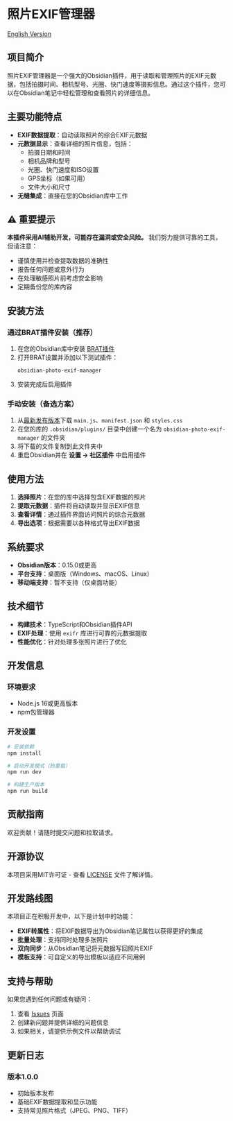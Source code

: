 # 照片EXIF管理器

[English Version](../README.md)

## 项目简介

照片EXIF管理器是一个强大的Obsidian插件，用于读取和管理照片的EXIF元数据，包括拍摄时间、相机型号、光圈、快门速度等摄影信息。通过这个插件，您可以在Obsidian笔记中轻松管理和查看照片的详细信息。

## 主要功能特点

- **EXIF数据提取**：自动读取照片的综合EXIF元数据
- **元数据显示**：查看详细的照片信息，包括：
  - 拍摄日期和时间
  - 相机品牌和型号
  - 光圈、快门速度和ISO设置
  - GPS坐标（如果可用）
  - 文件大小和尺寸
- **无缝集成**：直接在您的Obsidian库中工作

## ⚠️ 重要提示

**本插件采用AI辅助开发，可能存在漏洞或安全风险。** 我们努力提供可靠的工具，但请注意：

- 谨慎使用并检查提取数据的准确性
- 报告任何问题或意外行为
- 在处理敏感照片前考虑安全影响
- 定期备份您的库内容

## 安装方法

### 通过BRAT插件安装（推荐）

1. 在您的Obsidian库中安装 [BRAT插件](https://github.com/TfTHacker/obsidian42-brat)
2. 打开BRAT设置并添加以下测试插件：
   ```
   obsidian-photo-exif-manager
   ```
3. 安装完成后启用插件

### 手动安装（备选方案）

1. 从[最新发布版本](https://github.com/dangehub/obsidian-photo-exif-manager/releases)下载 `main.js`、`manifest.json` 和 `styles.css`
2. 在您的库的 `.obsidian/plugins/` 目录中创建一个名为 `obsidian-photo-exif-manager` 的文件夹
3. 将下载的文件复制到此文件夹中
4. 重启Obsidian并在 **设置 → 社区插件** 中启用插件

## 使用方法

1. **选择照片**：在您的库中选择包含EXIF数据的照片
2. **提取元数据**：插件将自动读取并显示EXIF信息
3. **查看详情**：通过插件界面访问照片的综合元数据
4. **导出选项**：根据需要以各种格式导出EXIF数据

## 系统要求

- **Obsidian版本**：0.15.0或更高
- **平台支持**：桌面版（Windows、macOS、Linux）
- **移动端支持**：暂不支持（仅桌面功能）

## 技术细节

- **构建技术**：TypeScript和Obsidian插件API
- **EXIF处理**：使用 `exifr` 库进行可靠的元数据提取
- **性能优化**：针对处理多张照片进行了优化

## 开发信息

### 环境要求

- Node.js 16或更高版本
- npm包管理器

### 开发设置

```bash
# 安装依赖
npm install

# 启动开发模式（热重载）
npm run dev

# 构建生产版本
npm run build
```

## 贡献指南

欢迎贡献！请随时提交问题和拉取请求。

## 开源协议

本项目采用MIT许可证 - 查看 [LICENSE](../LICENSE) 文件了解详情。

## 开发路线图

本项目正在积极开发中，以下是计划中的功能：

- **EXIF转属性**：将EXIF数据导出为Obsidian笔记属性以获得更好的集成
- **批量处理**：支持同时处理多张照片
- **双向同步**：从Obsidian笔记将元数据写回照片EXIF
- **模板支持**：可自定义的导出模板以适应不同用例

## 支持与帮助

如果您遇到任何问题或有疑问：

1. 查看 [Issues](https://github.com/dangehub/obsidian-photo-exif-manager/issues) 页面
2. 创建新问题并提供详细的问题信息
3. 如果相关，请提供示例文件以帮助调试

## 更新日志

### 版本1.0.0
- 初始版本发布
- 基础EXIF数据提取和显示功能
- 支持常见照片格式（JPEG、PNG、TIFF）